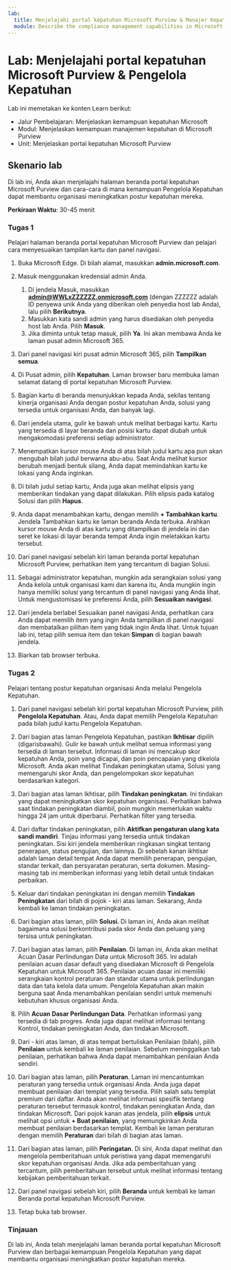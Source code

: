 ```yaml
---
lab:
  title: Menjelajahi portal kepatuhan Microsoft Purview & Manajer Kepatuhan
  module: Describe the compliance management capabilities in Microsoft Purview
---
```


# Lab: Menjelajahi portal kepatuhan Microsoft Purview & Pengelola Kepatuhan

Lab ini memetakan ke konten Learn berikut:

- Jalur Pembelajaran: Menjelaskan kemampuan kepatuhan Microsoft
- Modul: Menjelaskan kemampuan manajemen kepatuhan di Microsoft Purview
- Unit: Menjelaskan portal kepatuhan Microsoft Purview

## Skenario lab

Di lab ini, Anda akan menjelajahi halaman beranda portal kepatuhan Microsoft Purview dan cara-cara di mana kemampuan Pengelola Kepatuhan dapat membantu organisasi meningkatkan postur kepatuhan mereka.

**Perkiraan Waktu**: 30-45 menit

### Tugas 1

Pelajari halaman beranda portal kepatuhan Microsoft Purview dan pelajari cara menyesuaikan tampilan kartu dan panel navigasi.

1. Buka Microsoft Edge. Di bilah alamat, masukkan **admin.microsoft.com**.
1. Masuk menggunakan kredensial admin Anda.
    1. Di jendela Masuk, masukkan **admin@WWLxZZZZZZ.onmicrosoft.com** (dengan ZZZZZZ adalah ID penyewa unik Anda yang diberikan oleh penyedia host lab Anda), lalu pilih **Berikutnya**.
    1. Masukkan kata sandi admin yang harus disediakan oleh penyedia host lab Anda. Pilih **Masuk**.
    1. Jika diminta untuk tetap masuk, pilih **Ya**. Ini akan membawa Anda ke laman pusat admin Microsoft 365.

1. Dari panel navigasi kiri pusat admin Microsoft 365, pilih **Tampilkan semua**.

1. Di Pusat admin, pilih **Kepatuhan**.  Laman browser baru membuka laman selamat datang di portal kepatuhan Microsoft Purview.  

1. Bagian kartu di beranda menunjukkan kepada Anda, sekilas tentang kinerja organisasi Anda dengan postur kepatuhan Anda, solusi yang tersedia untuk organisasi Anda, dan banyak lagi.

1. Dari jendela utama, gulir ke bawah untuk melihat berbagai kartu. Kartu yang tersedia di layar beranda dan posisi kartu dapat diubah untuk mengakomodasi preferensi setiap administrator.  

1. Menempatkan kursor mouse Anda di atas bilah judul kartu apa pun akan mengubah bilah judul berwarna abu-abu.  Saat Anda melihat kursor berubah menjadi bentuk silang, Anda dapat memindahkan kartu ke lokasi yang Anda inginkan.

1. Di bilah judul setiap kartu, Anda juga akan melihat elipsis yang memberikan tindakan yang dapat dilakukan.  Pilih elipsis pada katalog Solusi dan pilih **Hapus**.

1. Anda dapat menambahkan kartu, dengan memilih **+ Tambahkan kartu**.  Jendela Tambahkan kartu ke laman beranda Anda terbuka.  Arahkan kursor mouse Anda di atas kartu yang ditampilkan di jendela ini dan seret ke lokasi di layar beranda tempat Anda ingin meletakkan kartu tersebut.

1. Dari panel navigasi sebelah kiri laman beranda portal kepatuhan Microsoft Purview, perhatikan item yang tercantum di bagian Solusi.  

1. Sebagai administrator kepatuhan, mungkin ada serangkaian solusi yang Anda kelola untuk organisasi kami dan karena itu, Anda mungkin ingin hanya memiliki solusi yang tercantum di panel navigasi yang Anda lihat. Untuk mengustomisasi ke preferensi Anda, pilih **Sesuaikan navigasi**.  

1. Dari jendela berlabel Sesuaikan panel navigasi Anda, perhatikan cara Anda dapat memilih item yang ingin Anda tampilkan di panel navigasi dan membatalkan pilihan item yang tidak ingin Anda lihat. Untuk tujuan lab ini, tetap pilih semua item dan tekan **Simpan** di bagian bawah jendela.  

1. Biarkan tab browser terbuka.

### Tugas 2

Pelajari tentang postur kepatuhan organisasi Anda melalui Pengelola Kepatuhan.

1. Dari panel navigasi sebelah kiri portal kepatuhan Microsoft Purview, pilih **Pengelola Kepatuhan**.  Atau, Anda dapat memilih Pengelola Kepatuhan pada bilah judul kartu Pengelola Kepatuhan.

1. Dari bagian atas laman Pengelola Kepatuhan, pastikan **Ikhtisar** dipilih (digarisbawahi). Gulir ke bawah untuk melihat semua informasi yang tersedia di laman tersebut.  Informasi di laman ini mencakup skor kepatuhan Anda, poin yang dicapai, dan poin pencapaian yang dikelola Microsoft.   Anda akan melihat Tindakan peningkatan utama, Solusi yang memengaruhi skor Anda, dan pengelompokan skor kepatuhan berdasarkan kategori.

1. Dari bagian atas laman Ikhtisar, pilih **Tindakan peningkatan**.  Ini tindakan yang dapat meningkatkan skor kepatuhan organisasi. Perhatikan bahwa saat tindakan peningkatan diambil, poin mungkin memerlukan waktu hingga 24 jam untuk diperbarui.  Perhatikan filter yang tersedia.

1. Dari daftar tindakan peningkatan, pilih **Aktifkan pengaturan ulang kata sandi mandiri**.  Tinjau informasi yang tersedia untuk tindakan peningkatan.  Sisi kiri jendela memberikan ringkasan singkat tentang penerapan, status pengujian, dan lainnya. Di sebelah kanan ikhtisar adalah laman detail tempat Anda dapat memilih penerapan, pengujian, standar terkait, dan persyaratan peraturan, serta dokumen. Masing-masing tab ini memberikan informasi yang lebih detail untuk tindakan perbaikan.

1. Keluar dari tindakan peningkatan ini dengan memilih **Tindakan Peningkatan** dari bilah di pojok - kiri atas laman.  Sekarang, Anda kembali ke laman tindakan peningkatan.

1. Dari bagian atas laman, pilih **Solusi**. Di laman ini, Anda akan melihat bagaimana solusi berkontribusi pada skor Anda dan peluang yang tersisa untuk peningkatan.

1. Dari bagian atas laman, pilih **Penilaian**. Di laman ini, Anda akan melihat Acuan Dasar Perlindungan Data untuk Microsoft 365.  Ini adalah penilaian acuan dasar default yang disediakan Microsoft di Pengelola Kepatuhan untuk Microsoft 365.  Penilaian acuan dasar ini memiliki serangkaian kontrol peraturan dan standar utama untuk perlindungan data dan tata kelola data umum. Pengelola Kepatuhan akan makin berguna saat Anda menambahkan penilaian sendiri untuk memenuhi kebutuhan khusus organisasi Anda.

1. Pilih **Acuan Dasar Perlindungan Data**.  Perhatikan informasi yang tersedia di tab progres. Anda juga dapat melihat informasi tentang Kontrol, tindakan peningkatan Anda, dan tindakan Microsoft.  

1. Dari - kiri atas laman, di atas tempat bertuliskan Penilaian (bilah), pilih **Penilaian** untuk kembali ke laman penilaian.  Sebelum meninggalkan tab penilaian, perhatikan bahwa Anda dapat menambahkan penilaian Anda sendiri.

1. Dari bagian atas laman, pilih **Peraturan**.  Laman ini mencantumkan peraturan yang tersedia untuk organisasi Anda. Anda juga dapat membuat penilaian dari templat yang tersedia.  Pilih salah satu templat premium dari daftar.  Anda akan melihat informasi spesifik tentang peraturan tersebut termasuk kontrol, tindakan peningkatan Anda, dan tindakan Microsoft.  Dari pojok kanan atas jendela, pilih **elipsis** untuk melihat opsi untuk **+ Buat penilaian**, yang memungkinkan Anda membuat penilaian berdasarkan templat.  Kembali ke laman peraturan dengan memilih **Peraturan** dari bilah di bagian atas laman.

1. Dari bagian atas laman, pilih **Peringatan**.   Di sini, Anda dapat melihat dan mengelola pemberitahuan untuk peristiwa yang dapat memengaruhi skor kepatuhan organisasi Anda.  Jika ada pemberitahuan yang tercantum, pilih pemberitahuan tersebut untuk melihat informasi tentang kebijakan pemberitahuan terkait.

1. Dari panel navigasi sebelah kiri, pilih **Beranda** untuk kembali ke laman Beranda portal kepatuhan Microsoft Purview.

1. Tetap buka tab browser.

### Tinjauan

Di lab ini, Anda telah menjelajahi laman beranda portal kepatuhan Microsoft Purview dan berbagai kemampuan Pengelola Kepatuhan yang dapat membantu organisasi meningkatkan postur kepatuhan mereka.
